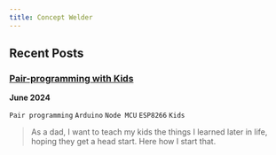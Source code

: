 ```yaml
---
title: Concept Welder
---
```

## Recent Posts
### [Pair-programming with Kids]({{site.baseurl}}/2024/05/24/pair-programming-with-kids.html)
**June 2024**

`Pair programming` `Arduino` `Node MCU` `ESP8266` `Kids` 
> As a dad, I want to teach my kids the things I learned later in life, hoping they get a head start. Here how I start that.
